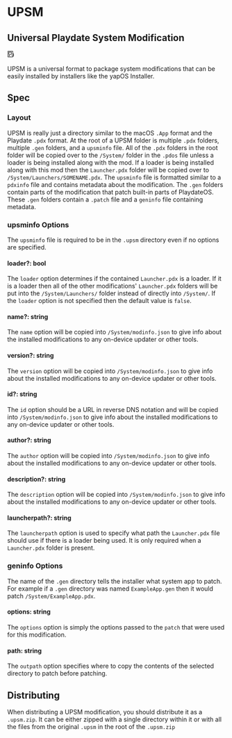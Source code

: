 # UPSM

## Universal Playdate System Modification

![Black and White Pixel Art Version of the Playdate.](icon.png)

UPSM is a universal format to package system modifications that can be easily
installed by installers like the yapOS Installer.

## Spec

### Layout

UPSM is really just a directory similar to the macOS `.App` format and the Playdate
`.pdx` format. At the root of a UPSM folder is multiple `.pdx` folders, multiple
`.gen` folders, and a `upsminfo` file. All of the `.pdx` folders in the root folder
will be copied over to the `/System/` folder in the `.pdos` file unless a loader
is being installed along with the mod. If a loader is being installed along with
this mod then the `Launcher.pdx` folder will be copied over to `/System/Launchers/SOMENAME.pdx`.
The `upsminfo` file is formatted similar to a `pdxinfo` file and contains metadata
about the modification. The `.gen` folders contain parts of the modification that
patch built-in parts of PlaydateOS. These `.gen` folders contain a `.patch` file
and a `geninfo` file containing metadata.

### upsminfo Options

The `upsminfo` file is required to be in the `.upsm` directory even if no options
are specified.

#### loader?: bool

The `loader` option determines if the contained `Launcher.pdx` is a loader. If it
is a loader then all of the other modifications' `Launcher.pdx` folders will be
put into the `/System/Launchers/` folder instead of directly into `/System/`. If
the `loader` option is not specified then the default value is `false`.

#### name?: string

The `name` option will be copied into `/System/modinfo.json` to give info about the
installed modifications to any on-device updater or other tools.

#### version?: string

The `version` option will be copied into `/System/modinfo.json` to give info about
the installed modifications to any on-device updater or other tools.

#### id?: string

The `id` option should be a URL in reverse DNS notation and will be copied
into `/System/modinfo.json` to give info about the installed modifications to any
on-device updater or other tools.

#### author?: string

The `author` option will be copied into `/System/modinfo.json` to give info about
the installed modifications to any on-device updater or other tools.

#### description?: string

The `description` option will be copied into `/System/modinfo.json` to give info
about the installed modifications to any on-device updater or other tools.

#### launcherpath?: string

The `launcherpath` option is used to specify what path the `Launcher.pdx` file should
use if there is a loader being used. It is only required when a `Launcher.pdx` folder
is present.

### geninfo Options

The name of the `.gen` directory tells the installer what system app to patch. For
example if a `.gen` directory was named `ExampleApp.gen` then it would patch `/System/ExampleApp.pdx`.

#### options: string

The `options` option is simply the options passed to the `patch` that were used for
this modification.

#### path: string

The `outpath` option specifies where to copy the contents of the selected directory
to patch before patching.

## Distributing

When distributing a UPSM modification, you should distribute it as a `.upsm.zip`.
It can be either zipped with a single directory within it or with all the files from
the original `.upsm` in the root of the `.upsm.zip`
